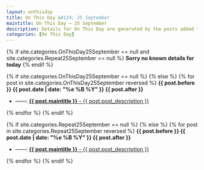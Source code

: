 ```yaml
---
layout: onthisday
title: On This Day &#124; 25 September
maintitle: On This Day — 25 September
description: Details for On This Day are genarated by the posts added to the website so the content is subject to changes/updates over time.
categories: [On This Day]
---
```


{% if site.categories.OnThisDay25September == null and site.categories.Repeat25September == null %}
<strong>Sorry no known details for today</strong>
{% endif %}

{% if site.categories.OnThisDay25September == null %}
{% else %}
{% for post in site.categories.OnThisDay25September reversed %}
<strong>{{ post.before }} {{ post.date | date: "%e %B %Y" }} {{ post.after }}</strong>
<ul>
<li> ——: <a href="{{ post.url }}"><strong>{{ post.maintitle }}</strong> - {{ post.post_description }}</a></li>
</ul>
{% endfor %}
{% endif %}

{% if site.categories.Repeat25September == null %}
{% else %}
{% for post in site.categories.Repeat25September reversed %}
<strong>{{ post.before }} {{ post.date | date: "%e %B %Y" }} {{ post.after }}</strong>
<ul>
<li> ——: <a href="{{ post.url }}"><strong>{{ post.maintitle }}</strong> - {{ post.post_description }}</a></li>
</ul>
{% endfor %}
{% endif %}
